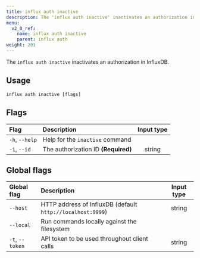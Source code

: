```yaml
---
title: influx auth inactive
description: The 'influx auth inactive' inactivates an authorization in InfluxDB.
menu:
  v2_0_ref:
    name: influx auth inactive
    parent: influx auth
weight: 201
---
```


The `influx auth inactive` inactivates an authorization in InfluxDB.

## Usage
```
influx auth inactive [flags]
```

## Flags
| Flag           | Description                         | Input type  |
|:----           |:-----------                         |:----------: |
| `-h`, `--help` | Help for the `inactive` command     |             |
| `-i`, `--id`   | The authorization ID **(Required)** | string      |

## Global flags
| Global flag     | Description                                                | Input type |
|:-----------     |:-----------                                                |:----------:|
| `--host`        | HTTP address of InfluxDB (default `http://localhost:9999`) | string     |
| `--local`       | Run commands locally against the filesystem                |            |
| `-t`, `--token` | API token to be used throughout client calls               | string     |
